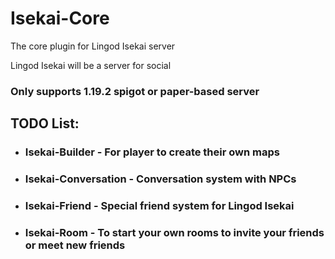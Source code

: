 # Isekai-Core
The core plugin for Lingod Isekai server

Lingod Isekai will be a server for social

### Only supports 1.19.2 spigot or paper-based server

## TODO List:

- ### Isekai-Builder - For player to create their own maps
- ### Isekai-Conversation - Conversation system with NPCs
- ### Isekai-Friend - Special friend system for Lingod Isekai
- ### Isekai-Room - To start your own rooms to invite your friends or meet new friends